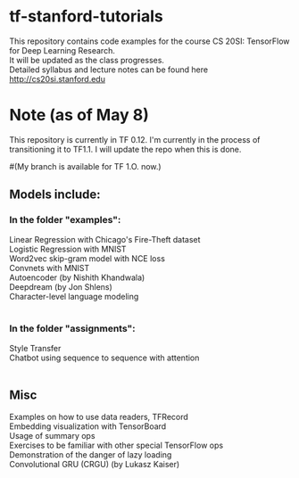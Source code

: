 # tf-stanford-tutorials
This repository contains code examples for the course CS 20SI: TensorFlow for Deep Learning Research. <br>
It will be updated as the class progresses. <br>
Detailed syllabus and lecture notes can be found here http://cs20si.stanford.edu

# Note (as of May 8)
This repository is currently in TF 0.12. I'm currently in the process of transitioning it to TF1.1. I will update the repo when this is done.

#(My branch is available for TF 1.O. now.)

## Models include: <br>
### In the folder "examples": <br>
Linear Regression with Chicago's Fire-Theft dataset<br>
Logistic Regression with MNIST<br>
Word2vec skip-gram model with NCE loss<br>
Convnets with MNIST<br>
Autoencoder (by Nishith Khandwala)<br>
Deepdream (by Jon Shlens)<br>
Character-level language modeling <br>
<br>
### In the folder "assignments":<br>
Style Transfer<br>
Chatbot using sequence to sequence with attention<br>
<br>
## Misc<br>
Examples on how to use data readers, TFRecord<br>
Embedding visualization with TensorBoard<br>
Usage of summary ops<br>
Exercises to be familiar with other special TensorFlow ops<br>
Demonstration of the danger of lazy loading <br>
Convolutional GRU (CRGU) (by Lukasz Kaiser)




